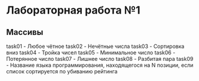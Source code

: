 # Лабораторная работа №1

## Массивы

task01 - Любое чётное
task02 - Нечётные числа
task03 - Сортировка вниз
task04 - Тройка чисел
task05 - Минимальное число
task06 - Потерянное число
task07 - Лишнее число
task08 - Разбитая пара
task09 - Название языка программирования, находящегося на N позиции, если список сортируется по убиванию рейтинга
